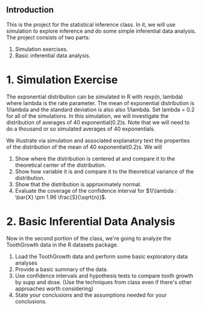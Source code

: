 ## Introduction  

This is the project for the statistical inference class. In it, we will use simulation to explore inference and do some simple inferential data analysis. The project consists of two parts:

1. Simulation exercises.
2. Basic inferential data analysis.

# 1. Simulation Exercise  

The exponential distribution can be simulated in R with rexp(n, lambda) where lambda is the rate parameter. The mean of exponential distribution is 1/lambda and the standard deviation is also also 1/lambda. Set lambda = 0.2 for all of the simulations. In this simulation, we will investigate the distribution of averages of 40 exponential(0.2)s. Note that we will need to do a thousand or so simulated averages of 40 exponentials.

We illustrate via simulation and associated explanatory text the properties of the distribution of the mean of 40 exponential(0.2)s. We will

1. Show where the distribution is centered at and compare it to the theoretical center of the distribution.
2. Show how variable it is and compare it to the theoretical variance of the distribution.
3. Show that the distribution is approximately normal.
4. Evaluate the coverage of the confidence interval for $1/\lambda : \bar{X} \pm 1.96 \frac{S}{\sqrt{n}}$.

# 2. Basic Inferential Data Analysis

Now in the second portion of the class, we're going to analyze the ToothGrowth data in the R datasets package. 

1. Load the ToothGrowth data and perform some basic exploratory data analyses 
2. Provide a basic summary of the data.
3. Use confidence intervals and hypothesis tests to compare tooth growth by supp and dose. (Use the techniques from class even if there's other approaches worth considering)
4. State your conclusions and the assumptions needed for your conclusions.
